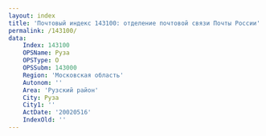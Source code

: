```yaml
---
layout: index
title: 'Почтовый индекс 143100: отделение почтовой связи Почты России'
permalink: /143100/
data:
    Index: 143100
    OPSName: Руза
    OPSType: О
    OPSSubm: 143000
    Region: 'Московская область'
    Autonom: ''
    Area: 'Рузский район'
    City: Руза
    City1: ''
    ActDate: '20020516'
    IndexOld: ''
---
```

